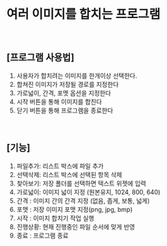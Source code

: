 # 여러 이미지를 합치는 프로그램
<br>

## **[프로그램 사용법]**
1. 사용자가 합치려는 이미지를 한개이상 선택한다.
2. 합쳐진 이미지가 저장될 경로를 지정한다
3. 가로넓이, 간격, 포멧 옵션을 지정한다
4. 시작 버튼을 통해 이미지를 합친다
5. 닫기 버튼을 통해 프로그램을 종료한다

<Br>

## **[기능]**
1. 파일추가: 리스트 박스에 파일 추가
2. 선택삭제: 리스트 박스에 선택된 항목 삭제
3. 찾아보기: 저장 폴더를 선택하면 텍스트 위젯에 입력
4. 가로넓이: 이미지 넓이 지정 (원본유지, 1024, 800, 640)
5. 간격 : 이미지 간의 간격 지정 (없음, 좁게, 보통, 넓게)
6. 포맷 : 저장 이미지 포맷 지정(png, jpg, bmp)
7. 시작 : 이미지 합치기 작업 실행
8. 진행상황: 현재 진행중인 파일 순서에 맞게 반영
9. 종료 : 프로그램 종료 